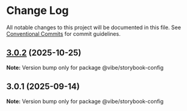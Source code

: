 # Change Log

All notable changes to this project will be documented in this file.
See [Conventional Commits](https://conventionalcommits.org) for commit guidelines.

## [3.0.2](https://github.com/mondaycom/vibe/compare/@vibe/storybook-config@3.0.1...@vibe/storybook-config@3.0.2) (2025-10-25)

**Note:** Version bump only for package @vibe/storybook-config





## 3.0.1 (2025-09-14)

**Note:** Version bump only for package @vibe/storybook-config
